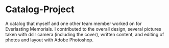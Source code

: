 # Catalog-Project
A catalog that myself and one other team member worked on for Everlasting Memorials. I contributed to the overall design, several pictures taken with dslr camera (including the cover), written content, and editing of photos and layout with Adobe Photoshop. 
